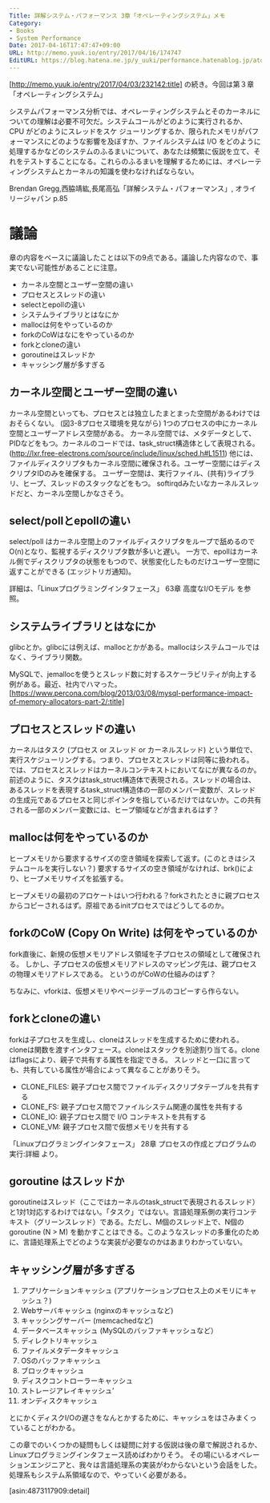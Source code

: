 ```yaml
---
Title: 詳解システム・パフォーマンス 3章「オペレーティングシステム」メモ
Category:
- Books
- System Performance
Date: 2017-04-16T17:47:47+09:00
URL: http://memo.yuuk.io/entry/2017/04/16/174747
EditURL: https://blog.hatena.ne.jp/y_uuki/performance.hatenablog.jp/atom/entry/10328749687237377981
---
```


[http://memo.yuuk.io/entry/2017/04/03/232142:title] の続き。今回は第３章「オペレーティングシステム」

>
システムパフォーマンス分析では、オペレーティングシステムとそのカーネルについての理解は必要不可欠だ。システムコールがどのように実行されるか、CPU がどのようにスレッドをスケ ジューリングするか、限られたメモリがパフォーマンスにどのような影響を及ぼすか、ファイルシステムは I/O をどのように処理するかなどのシステムのふるまいについて、あなたは頻繁に仮説を立て、それをテストすることになる。これらのふるまいを理解するためには、オペレーティングシステムとカーネルの知識を使わなければならない。
>
Brendan Gregg,西脇靖紘,長尾高弘「詳解システム・パフォーマンス」,  オライリージャパン p.85

# 議論

章の内容をベースに議論したことは以下の9点である。議論した内容なので、事実でない可能性があることに注意。

- カーネル空間とユーザー空間の違い
- プロセスとスレッドの違い
- selectとepollの違い
- システムライブラリとはなにか
- mallocは何をやっているのか
- forkのCoWはなにをやっているのか
- forkとcloneの違い
- goroutineはスレッドか
- キャッシング層が多すぎる

## カーネル空間とユーザー空間の違い

カーネル空間といっても、プロセスとは独立したまとまった空間があるわけではおそらくない。
(図3-8プロセス環境を見ながら) 1つのプロセスの中にカーネル空間とユーザーアドレス空間がある。
カーネル空間では、メタデータとして、PIDなどをもつ。カーネルのコードでは、task_struct構造体として表現される。 (http://lxr.free-electrons.com/source/include/linux/sched.h#L1511) 他には、ファイルディスクリプタもカーネル空間に確保される。ユーザー空間にはディスクリプタIDのみを確保する。
ユーザー空間は、実行ファイル、(共有)ライブラリ、ヒープ、スレッドのスタックなどをもつ。
softirqdみたいなカーネルスレッドだと、カーネル空間しかなさそう。

## select/pollとepollの違い

select/poll はカーネル空間上のファイルディスクリプタをループで舐めるのでO(n)となり、監視するディスクリプタ数が多いと遅い。
一方で、epollはカーネル側でディスクリプタの状態をもつので、状態変化したものだけユーザー空間に返すことができる (エッジトリガ通知)。

詳細は、「Linuxプログラミングインタフェース」 63章 高度なI/Oモデル を参照。

## システムライブラリとはなにか

glibcとか。glibcには例えば、mallocとかがある。mallocはシステムコールではなく、ライブラリ関数。

MySQLで、jemallocを使うとスレッド数に対するスケーラビリティが向上する例がある。最近、社内でハマった。
[https://www.percona.com/blog/2013/03/08/mysql-performance-impact-of-memory-allocators-part-2/:title]

## プロセスとスレッドの違い

カーネルはタスク (プロセス or スレッド or カーネルスレッド) という単位で、実行スケジューリングする。つまり、プロセスとスレッドは同等に扱われる。
では、プロセスとスレッドはカーネルコンテキストにおいてなにが異なるのか。
前述のように、タスクはtask_struct構造体で表現される。スレッドの場合は、あるスレッドを表現するtask_struct構造体の一部のメンバー変数が、スレッドの生成元であるプロセスと同じポインタを指しているだけではないか。この共有される一部のメンバー変数には、ヒープ領域などが含まれるはず？

## mallocは何をやっているのか

ヒープメモリから要求するサイズの空き領域を探索して返す。(このときはシステムコールを実行しない？)
要求するサイズの空き領域がなければ、brk()により、ヒープメモリサイズを拡張する。

ヒープメモリの最初のアロケートはいつ行われる？forkされたときに親プロセスからコピーされるはず。原祖であるinitプロセスではどうしてるのか。

## forkのCoW (Copy On Write) は何をやっているのか

fork直後に、新規の仮想メモリアドレス領域を子プロセスの領域として確保される。
しかし、子プロセスの仮想メモリアドレスのマッピング先は、親プロセスの物理メモリアドレスである。
というのがCoWの仕組みのはず？

ちなみに、vforkは、仮想メモリやページテーブルのコピーすら作らない。

## forkとcloneの違い

forkは子プロセスを生成し、cloneはスレッドを生成するために使われる。cloneは関数を渡すインタフェース。cloneはスタックを別途割り当てる。cloneはflagsにより、親子で共有する属性を指定できる。
スレッドと一口に言っても、共有している属性が場合によって異なることがありそう。

- CLONE_FILES: 親子プロセス間でファイルディスクリプタテーブルを共有する
- CLONE_FS: 親子プロセス間でファイルシステム関連の属性を共有する
- CLONE_IO: 親子プロセス間で I/O コンテキストを共有する
- CLONE_VM: 親子プロセス間で仮想メモリを共有する

「Linuxプログラミングインタフェース」 28章 プロセスの作成とプログラムの実行:詳細 より。

## goroutine はスレッドか

goroutineはスレッド（ここではカーネルのtask_structで表現されるスレッド）と1対1対応するわけではない。「タスク」ではない。言語処理系側の実行コンテキスト（グリーンスレッド）である。ただし、M個のスレッド上で、N個のgoroutine (N > M) を動かすことはできる。このようなスレッドの多重化のために、言語処理系上でどのような実装が必要なのかはあまりわかっていない。

## キャッシング層が多すぎる

1. アプリケーションキャッシュ (アプリケーションプロセス上のメモリにキャッシュ？)
2. Webサーバキャッシュ (nginxのキャッシュなど)
3. キャッシングサーバー (memcachedなど)
4. データベースキャッシュ (MySQLのバッファキャッシュなど）
5. ディレクトリキャッシュ
6. ファイルメタデータキャッシュ
7. OSのバッファキャッシュ
8. ブロックキャッシュ
9. ディスクコントローラーキャッシュ
10. ストレージアレイキャッシュ’
11. オンディスクキャッシュ

とにかくディスクI/Oの遅さをなんとかするために、キャッシュをはさみまくっていることがわかる。

この章でのいくつかの疑問もしくは疑問に対する仮説は後の章で解説されるか、Linuxプログラミングインタフェース読めばわかりそう。
その場にいるオペレーションエンジニアと、我々は言語処理系の実装がわからないという会話をした。処理系もシステム系領域なので、やっていく必要がある。

[asin:4873117909:detail]

